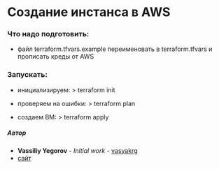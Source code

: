 # Создание инстанса в AWS

### Что надо подготовить:
  * файл terraform.tfvars.example переименовать в terraform.tfvars и прописать креды от AWS

### Запускать:
- инициализируем:
       > terraform init

- проверяем на ошибки:
       > terraform plan

- создаем ВМ:
       > terraform apply

##### Автор
 - **Vassiliy Yegorov** - *Initial work* - [vasyakrg](https://github.com/vasyakrg)
 - [сайт](https://vk.com/realmanual)
